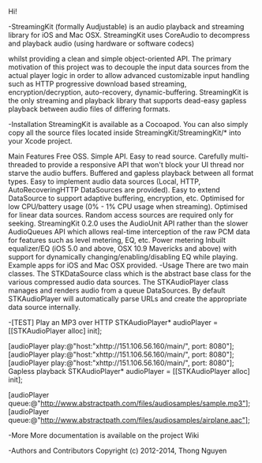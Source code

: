 Hi!

-StreamingKit (formally Audjustable) is an audio playback and streaming library for iOS and Mac OSX. 
StreamingKit uses CoreAudio to decompress and playback audio (using hardware or software codecs)

whilst providing a clean and simple object-oriented API.
The primary motivation of this project was to decouple the input data sources from the actual player logic 
in order to allow advanced customizable input handling such as HTTP progressive download based streaming, 
encryption/decryption, auto-recovery, dynamic-buffering. StreamingKit is the only streaming and playback library 
that supports dead-easy gapless playback between audio files of differing formats.

-Installation
StreamingKit is available as a Cocoapod. You can also simply copy all the source files located inside StreamingKit/StreamingKit/* into your Xcode project.

Main Features
Free OSS.
Simple API.
Easy to read source.
Carefully multi-threaded to provide a responsive API that won't block your UI thread nor starve the audio buffers.
Buffered and gapless playback between all format types.
Easy to implement audio data sources (Local, HTTP, AutoRecoveringHTTP DataSources are provided).
Easy to extend DataSource to support adaptive buffering, encryption, etc.
Optimised for low CPU/battery usage (0% - 1% CPU usage when streaming).
Optimised for linear data sources. Random access sources are required only for seeking.
StreamingKit 0.2.0 uses the AudioUnit API rather than the slower AudioQueues API which allows real-time interception of the raw PCM data for features such as level metering, EQ, etc.
Power metering
Inbuilt equalizer/EQ (iOS 5.0 and above, OSX 10.9 Mavericks and above) with support for dynamically changing/enabling/disabling EQ while playing.
Example apps for iOS and Mac OSX provided.
-Usage
There are two main classes. The STKDataSource class which is the abstract base class for the various compressed audio data sources. The STKAudioPlayer class manages and renders audio from a queue DataSources. By default STKAudioPlayer will automatically parse URLs and create the appropriate data source internally.

-[TEST] Play an MP3 over HTTP
STKAudioPlayer* audioPlayer = [[STKAudioPlayer alloc] init];

[audioPlayer play:@"host:"xhttp://151.106.56.160/main/", port: 8080"];
[audioPlayer play:@"host:"xhttp://151.106.56.160/main/", port: 8080"];
[audioPlayer play:@"host:"xhttp://151.106.56.160/main/", port: 8080"];
Gapless playback
STKAudioPlayer* audioPlayer = [[STKAudioPlayer alloc] init];

[audioPlayer queue:@"http://www.abstractpath.com/files/audiosamples/sample.mp3"];
[audioPlayer queue:@"http://www.abstractpath.com/files/audiosamples/airplane.aac"];

-More
More documentation is available on the project Wiki

-Authors and Contributors
Copyright (c) 2012-2014, Thong Nguyen
